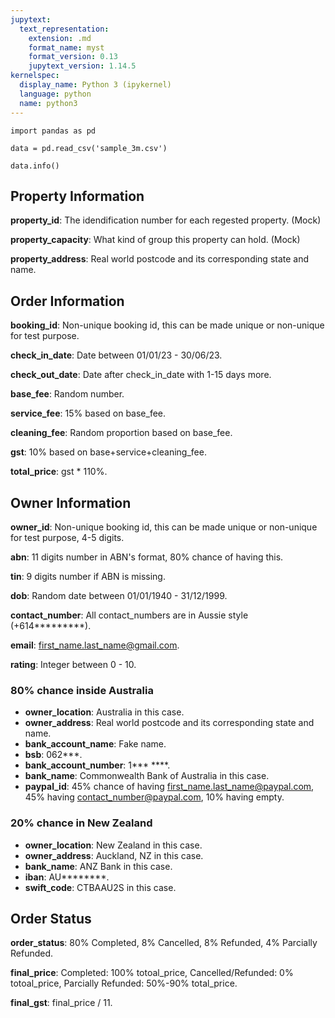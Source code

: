 ```yaml
---
jupytext:
  text_representation:
    extension: .md
    format_name: myst
    format_version: 0.13
    jupytext_version: 1.14.5
kernelspec:
  display_name: Python 3 (ipykernel)
  language: python
  name: python3
---
```


```{code-cell} ipython3
import pandas as pd

```

```{code-cell} ipython3
data = pd.read_csv('sample_3m.csv')
```

```{code-cell} ipython3
data.info()
```

## Property Information

**property_id**: The idendification number for each regested property. (Mock)

**property_capacity**: What kind of group this property can hold. (Mock)

**property_address**: Real world postcode and its corresponding state and name.

## Order Information

**booking_id**: Non-unique booking id, this can be made unique or non-unique for test purpose.

**check_in_date**: Date between 01/01/23 - 30/06/23.

**check_out_date**: Date after check_in_date with 1-15 days more.

**base_fee**: Random number.

**service_fee**: 15% based on base_fee.

**cleaning_fee**: Random proportion based on base_fee.

**gst**: 10% based on base+service+cleaning_fee. 

**total_price**: gst * 110%.

## Owner Information

**owner_id**: Non-unique booking id, this can be made unique or non-unique for test purpose, 4-5 digits.

**abn**: 11 digits number in ABN's format, 80% chance of having this.

**tin**: 9 digits number if ABN is missing.

**dob**: Random date between 01/01/1940 - 31/12/1999.

**contact_number**: All contact_numbers are in Aussie style (+614*********).

**email**: first_name.last_name@gmail.com.

**rating**: Integer between 0 - 10.

### 80% chance inside Australia
* **owner_location**: Australia in this case.
* **owner_address**: Real world postcode and its corresponding state and name.
* **bank_account_name**: Fake name.
* **bsb**: 062***.
* **bank_account_number**: 1*** ****.
* **bank_name**: Commonwealth Bank of Australia in this case.
* **paypal_id**: 45% chance of having first_name.last_name@paypal.com, 45% having contact_number@paypal.com, 10% having empty.

### 20% chance in New Zealand
* **owner_location**: New Zealand in this case.
* **owner_address**: Auckland, NZ in this case.
* **bank_name**: ANZ Bank in this case.
* **iban**: AU********.
* **swift_code**: CTBAAU2S in this case.
  
## Order Status

**order_status**: 80% Completed, 8% Cancelled, 8% Refunded, 4% Parcially Refunded.

**final_price**: Completed: 100% totoal_price, Cancelled/Refunded: 0% totoal_price, Parcially Refunded: 50%-90% total_price.

**final_gst**: final_price / 11.